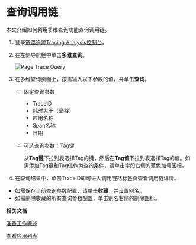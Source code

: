 # 查询调用链

本文介绍如何利用多维查询功能查询调用链。

1.  登录[链路追踪Tracing Analysis控制台](https://tracing.console.aliyun.com/)。

2.  在左侧导航栏中单击**多维查询**。

    ![Page Trace Query](https://static-aliyun-doc.oss-accelerate.aliyuncs.com/assets/img/zh-CN/3045329061/p53848.png)

3.  在多维查询页面上，按需输入以下参数的值，并单击**查询**。

    -   固定查询参数

        -   TraceID
        -   耗时大于（毫秒）
        -   应用名称
        -   Span名称
        -   日期
    -   可选查询参数：Tag键

        从**Tag键**下拉列表选择Tag的键，然后在**Tag值**下拉列表选择Tag的值。如需添加Tag键和Tag值作为查询条件，请单击字段右侧的蓝色加号图标。

4.  在查询结果中，单击TraceID即可进入调用链路标签页查看调用链详情。


-   如需保存当前查询参数配置，请单击**收藏**，并设置别名。
-   如需删除收藏的所有查询参数配置，单击别名右侧的删除图标。

**相关文档**  


[准备工作概述](/cn.zh-CN/准备工作/准备工作概述.md)

[查看应用列表](/cn.zh-CN/控制台操作/查看应用列表.md)

